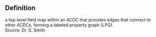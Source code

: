 ## Definition
a top-level field map within an ACDC that provides edges that connect to other ACDCs, forming a labeled property graph (LPG).  
Source: Dr. S. Smith